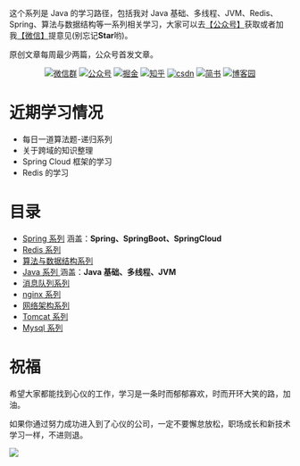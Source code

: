 这个系列是 Java 的学习路径，包括我对 Java 基础、多线程、JVM、Redis、Spring、算法与数据结构等一系列相关学习，大家可以去[【公众号】](#公众号)获取或者加我[【微信】](#微信)提意见(别忘记**Star**哟)。

原创文章每周最少两篇，公众号首发文章。

<p align="center">
  <a href="#微信"><img src="https://img.shields.io/badge/weChat-微信群-blue.svg" alt="微信群"></a>
  <a href="#公众号"><img src="https://img.shields.io/badge/%E5%85%AC%E4%BC%97%E5%8F%B7-小李不秃-lightgrey.svg" alt="公众号"></a>
  <a href="https://juejin.im/user/5ddb5a056fb9a07ad665b1d9"><img src="https://img.shields.io/badge/juejin-掘金-blue.svg" alt="掘金"></a>
  <a href="https://www.zhihu.com/people/aobingJava/activities"><img src="https://img.shields.io/badge/zhihu-知乎-informational" alt="知乎"></a>
  <a href="https://me.csdn.net/qq_35190492"><img src="https://img.shields.io/badge/csdn-CSDN-red.svg" alt="csdn"></a>
  <a href="https://www.jianshu.com/u/3749c4a67947"><img src="https://img.shields.io/badge/jianshu-简书-green" alt="简书"></a>
  <a href="https://www.cnblogs.com/ferryman/"><img src="https://img.shields.io/badge/cnblogs-博客园-important.svg" alt="博客园"></a>
</p>

# 近期学习情况

- 每日一道算法题-递归系列
- 关于跨域的知识整理
- Spring Cloud 框架的学习
- Redis 的学习

# 目录

- [Spring 系列](/Spring) 涵盖：**Spring、SpringBoot、SpringCloud**
- [Redis 系列](/Redis)
- [算法与数据结构系列](/Algrithm)
- [Java 系列 ](/java)  涵盖：**Java 基础、多线程、JVM**
- [消息队列系列](/MQ)
- [nginx 系列](/Nginx)
- [网络架构系列](/NetWork)
- [Tomcat 系列 ](/Tomcat)
- [Mysql 系列](/MySQL)

# 祝福

希望大家都能找到心仪的工作，学习是一条时而郁郁寡欢，时而开环大笑的路，加油。

如果你通过努力成功进入到了心仪的公司，一定不要懈怠放松，职场成长和新技术学习一样，不进则退。


  <a name="微信"></a>  <a name="公众号"></a>

![](https://user-gold-cdn.xitu.io/2020/5/16/1721dfc4467493ab?w=1458&h=636&f=png&s=241243)